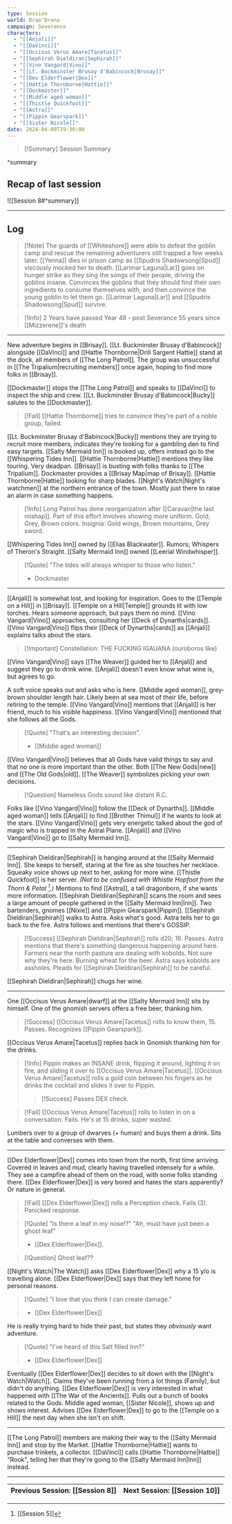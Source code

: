```yaml
---
type: Session
world: Brao'Drana
campaign: Severance
characters:
  - "[[Anjali]]"
  - "[[DaVinci]]"
  - "[[Occisus Verus Amare|Tacetus]]"
  - "[[Sephirah Dieldiran|Sephirah]]"
  - "[[Vino Vangard|Vino]]"
  - "[[Lt. Buckminster Brusay d'Babincock|Brusay]]"
  - "[[Dex Elderflower|Dex]]"
  - "[[Hattie Thornborne|Hattie]]"
  - "[[Dockmaster]]"
  - "[[Middle aged woman]]"
  - "[[Thistle Quickfoot]]"
  - "[[Astra]]"
  - "[[Pippin Gearspark]]"
  - "[[Sister Nicole]]"
date: 2024-04-09T19:30:00
---
```


> [!Summary] Session Summary
> 

^summary

## Recap of last session
![[Session 8#^summary]]

---

## Log

> [!Note] The guards of [[Whiteshore]] were able to defeat the goblin camp and rescue the remaining adventurers still trapped a few weeks later.
[[Yenna]] dies in prison camp as [[Spudris Shadowsong|Spud]] viscously mocked her to death.
[[Larimar Laguna|Lar]] goes on hunger strike as they sing the songs of their people, driving the goblins insane. Convinces the goblins that they should find their own ingredients to consume themselves with, and then convince the young goblin to let them go.
[[Larimar Laguna|Lar]] and [[Spudris Shadowsong|Spud]] survive.

> [!Info] 2 Years have passed
Year 48 - post Severance
55 years since [[Mizzerene]]'s death

---

New adventure begins in [[Brisay]].
[[Lt. Buckminster Brusay d'Babincock]] alongside [[DaVinci]] and [[Hattie Thornborne|Drill Sargent Hattie]] stand at the dock, all members of [[The Long Patrol]].
The group was unsuccessful in [[The Tripalium|recruiting members]] once again, hoping to find more folks in [[Brisay]]. 

[[Dockmaster]] stops the [[The Long Patrol]] and speaks to [[DaVinci]] to inspect the ship and crew. [[Lt. Buckminster Brusay d'Babincock|Bucky]] salutes to the [[Dockmaster]].

> [!Fail] [[Hattie Thornborne]] tries to convince they're part of a noble group, failed.

[[Lt. Buckminster Brusay d'Babincock|Bucky]] mentions they are trying to recruit more members, indicates they're looking for a gambling den to find easy targets.
[[Salty Mermaid Inn]] is booked up, offers instead go to the [[Whispering Tides Inn]].
[[Hattie Thornborne|Hattie]] mentions they like touring. Very deadpan.
[[Brisay]] is busting with folks thanks to [[The Tripalium]].
Dockmaster provides a [[Brisay Map|map of Brisay]].
[[Hattie Thornborne|Hattie]] looking for sharp blades.
[[Night's Watch|Night's watchmen]] at the northern entrance of the town. Mostly just there to raise an alarm in case something happens.

> [!Info] Long Patrol has done reorganization after [[Caravan|the last mishap]].
Part of this effort involves showing more uniform. Gold, Grey, Brown colors.
Insignia: Gold wings, Brown mountains, Grey sword.

[[Whispering Tides Inn]] owned by [[Elias Blackwater]]. Rumors; Whispers of Theron's Straight.
[[Salty Mermaid Inn]] owned [[Leerial Windwhisper]].

> [!Quote] "The tides will always whisper to those who listen."
> - Dockmaster

---

[[Anjali]] is somewhat lost, and looking for inspiration.
Goes to the [[Temple on a Hill]] in [[Brisay]].
[[Temple on a Hill|Temple]] grounds lit with low torches.
Hears someone approach, but pays them no mind.
[[Vino Vangard|Vino]] approaches, consulting her [[Deck of Dynarths|cards]].
[[Vino Vangard|Vino]] flips their [[Deck of Dynarths|cards]] as [[Anjali]] explains talks about the stars.

> [!Important] Constellation: THE FUCKING IGAUANA (ouroboros like)

[[Vino Vangard|Vino]] says [[The Weaver]] guided her to [[Anjali]] and suggest they go to drink wine.
[[Anjali]] doesn't even know what wine is, but agrees to go.

A soft voice speaks out and asks who is here.
[[Middle aged woman]], grey-brown shoulder length hair. Likely been at sea most of their life, before retiring to the temple.
[[Vino Vangard|Vino]] mentions that [[Anjali]] is her friend, much to his visible happiness.
[[Vino Vangard|Vino]] mentioned that she follows all the Gods.

> [!Quote] "That's an interesting decision".
> - [[Middle aged woman]]

[[Vino Vangard|Vino]] believes that all Gods have valid things to say and that no one is more important than the other. Both [[The New Gods|new]] and [[The Old Gods|old]].
[[The Weaver]] symbolizes picking your own decisions.

> [!Question] Nameless Gods sound like distant R.C.

Folks like [[Vino Vangard|Vino]] follow the [[Deck of Dynarths]].
[[Middle aged woman]] tells [[Anjali]] to find [[Brother Thimul]] if he wants to look at the stars.
[[Vino Vangard|Vino]] gets very energetic talked about the god of magic who is trapped in the Astral Plane.
[[Anjali]] and [[Vino Vangard|Vino]] go to [[Salty Mermaid Inn]].

---

[[Sephirah Dieldiran|Sephirah]] is hanging around at the [[Salty Mermaid Inn]].
She keeps to herself, staring at the fire as she touches her necklace.
Squeaky voice shows up next to her, asking for more wine.
[[Thistle Quickfoot]] is her server. *(Not to be confused with Whistle Hopfoot from the Thorn & Petal [^1].)*
Mentions to find [[Astra]], a tall dragonborn, if she wants more information.
[[Sephirah Dieldiran|Sephirah]] scans the room and sees a large amount of people gathered in the [[Salty Mermaid Inn|Inn]].
Two bartenders, gnomes [[Nixie]] and [[Pippin Gearspark|Pippin]].
[[Sephirah Dieldiran|Sephirah]] walks to Astra.
Asks what's good. Astra tells her to go back to the fire.
Astra follows and mentions that there's GOSSIP.

> [!Success] [[Sephirah Dieldiran|Sephirah]] rolls d20; 16. Passes.
Astra mentions that there's something dangerous happening around here. Farmers near the north pasture are dealing with kobolds. Not sure why they're here. Burning wheat for the beer. Astra says kobolds are assholes. Pleads for [[Sephirah Dieldiran|Sephirah]] to be careful.

[[Sephirah Dieldiran|Sephirah]] chugs her wine.

---

One [[Occisus Verus Amare|dwarf]] at the [[Salty Mermaid Inn]] sits by himself.
One of the gnomish servers offers a free beer, thanking him.

> [!Success] [[Occisus Verus Amare|Tacetus]] rolls to know them, 15. Passes.
> Recognizes [[Pippin Gearspark]].

[[Occisus Verus Amare|Tacetus]] replies back in Gnomish thanking him for the drinks.

> [!Info] Pippin makes an INSANE drink, flipping it around, lighting it on fire, and sliding it over to [[Occisus Verus Amare|Tacetus]].
[[Occisus Verus Amare|Tacetus]] rolls a gold coin between his fingers as he drinks the cocktail and slides it over to Pippin. 
> > [!Success] Passes DEX check.

> [!Fail] [[Occisus Verus Amare|Tacetus]] rolls to listen in on a conversation. Fails.
He's at 15 drinks, super wasted.

Lumbers over to a group of dwarves (+ human) and buys them a drink.
Sits at the table and converses with them.

---

[[Dex Elderflower|Dex]] comes into town from the north, first time arriving.
Covered in leaves and mud, clearly having travelled intensely for a while.
They see a campfire ahead of them on the road, with some folks standing there.
[[Dex Elderflower|Dex]] is very bored and hates the stars apparently? Or nature in general.

> [!Fail] [[Dex Elderflower|Dex]] rolls a Perception check. Fails (3).
Panicked response.

> [!Quote] "Is there a leaf in my nose!?" "Ah, must have just been a ghost leaf"
> - [[Dex Elderflower|Dex]].

> [!Question] Ghost leaf??

[[Night's Watch|The Watch]] asks [[Dex Elderflower|Dex]] why a 15 y/o is travelling alone.
[[Dex Elderflower|Dex]] says that they left home for personal reasons.

> [!Quote] "I love that you think I can create damage."
> - [[Dex Elderflower|Dex]]

He is really trying hard to hide their past, but states they *obviously* want adventure.

> [!Quote] "I've heard of this Salt filled Inn?"
> - [[Dex Elderflower|Dex]]

Eventually [[Dex Elderflower|Dex]] decides to sit down with the [[Night's Watch|Watch]].
Claims they've been running from a lot things (Family), but didn't do anything.
[[Dex Elderflower|Dex]] is very interested in what happened with [[The War of the Ancients]].
Pulls out a bunch of books related to the Gods.
Middle aged woman, [[Sister Nicole]], shows up and shows interest.
Advises [[Dex Elderflower|Dex]] to go to the [[Temple on a Hill]] the next day when she isn't on shift.

---

[[The Long Patrol]] members are making their way to the [[Salty Mermaid Inn]] and stop by the Market.
[[Hattie Thornborne|Hattie]] wants to purchase trinkets, a collector.
[[DaVinci]] calls [[Hattie Thornborne|Hattie]] "Rook", telling her that they're going to the [[Salty Mermaid Inn|Inn]] instead.


[^1]: [[Session 5]]
____

| Previous Session: [[Session 8]] | Next Session: [[Session 10]] |
| ------------------------------- | ---------------------------- |
